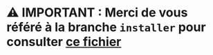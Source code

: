 
# ⚠️ IMPORTANT : Merci de vous référé à la branche `installer` pour consulter [ce fichier](https://github.com/nordmyra/Unowhy-Breaker/blob/installer/BUILDING.md)